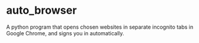 # auto_browser
A python program that opens chosen websites in separate incognito tabs in Google Chrome, and signs you in automatically.
